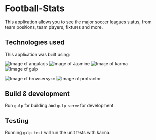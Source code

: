 # Football-Stats

This application allows you to see the major soccer leagues status, from team positions, team players, fixtures and more.

## Technologies used
This application was built using:

![Image of angularjs](http://code-maven.com/img/angularjs.png)
![Image of Jasmine](https://encrypted-tbn1.gstatic.com/images?q=tbn:ANd9GcRz1oOZebSBs9XMP7wL0MoOX-VLBiHieZZrLKU1QGe77ZvJy41E)
![Image of karma](https://karma-runner.github.io/assets/img/banner.png)
![Image of gulp](http://www.onlinewerk.info/wp-content/uploads/2014/11/gulp.png)

![Image of browsersync](https://raw.githubusercontent.com/BrowserSync/browsersync.github.io/master/img/logo-gh.png)
![Image of protractor](http://quintagroup.com/cms/js/js-image/protractor.png)

## Build & development

Run `gulp` for building and `gulp serve` for development.

## Testing

Running `gulp test` will run the unit tests with karma.
